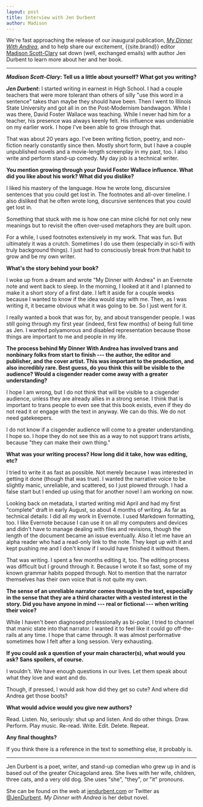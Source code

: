 ```yaml
---
layout: post
title: Interview with Jen Durbent
author: Madison
---
```


We're fast approaching the release of our inaugural publication, [*My Dinner With Andrea*](/my-dinner-with-andrea), and to help share our excitement, {{site.brand}} editor [Madison Scott-Clary](/editors/#Madison) sat down (well, exchanged emails) with author Jen Durbent to learn more about her and her book.

-----

**_Madison Scott-Clary_: Tell us a little about yourself? What got you writing?**

**_Jen Durbent_:** I started writing in earnest in High School. I had a couple teachers that were more tolerant than others of silly "use this word in a sentence" takes than maybe they should have been. Then I went to Illinois State University and got all in on the Post-Modernism bandwagon. While I was there, David Foster Wallace was teaching. While I never had him for a teacher, his presence was always keenly felt. His influence was undeniable on my earlier work. I hope I've been able to grow through that.

That was about 20 years ago. I've been writing fiction, poetry, and non-fiction nearly constantly since then. Mostly short form, but I have a couple unpublished novels and a movie-length screenplay in my past, too. I also write and perform stand-up comedy. My day job is a technical writer.

**You mention growing through your David Foster Wallace influence. What did you like about his work? What did you dislike?**

I liked his mastery of the language. How he wrote long, discursive sentences that you could get lost in. The footnotes and all-over timeline. I also disliked that he often wrote long, discursive sentences that you could get lost in.

Something that stuck with me is how one can mine cliché for not only new meanings but to revisit the often over-used metaphors they are built upon.

For a while, I used footnotes extensively in my work. That was fun. But ultimately it was a crutch. Sometimes I do use them (especially in sci-fi with truly background things). I just had to consciously break from that habit to grow and be my own writer.

**What's the story behind your book?**

I woke up from a dream and wrote "My Dinner with Andrea" in an Evernote note and went back to sleep. In the morning, I looked at it and I planned to make it a short story of a first date. I left it aside for a couple weeks because I wanted to know if the idea would stay with me. Then, as I was writing it, it became obvious what it was going to be. So I just went for it.

I really wanted a book that was for, by, and about transgender people. I was still going through my first year (indeed, first few months) of being full time as Jen. I wanted polyamorous and disabled representation because those things are important to me and people in my life.

**The process behind My Dinner With Andrea has involved trans and nonbinary folks from start to finish --- the author, the editor and publisher, and the cover artist. This was important to the production, and also incredibly rare. Best guess, do you think this will be visible to the audience? Would a cisgender reader come away with a greater understanding?**

I hope I am wrong, but I do not think that will be visible to a cisgender audience, unless they are already allies in a strong sense. I think that is important to trans people to even see that this book exists, even if they do not read it or engage with the text in anyway. We can do this. We do not need gatekeepers.

I do not know if a cisgender audience will come to a greater understanding. I hope so. I hope they do not see this as a way to not support trans artists, because "they can make their own thing."

**What was your writing process? How long did it take, how was editing, etc?**

I tried to write it as fast as possible. Not merely because I was interested in getting it done (though that was true). I wanted the narrative voice to be slightly manic, unreliable, and scattered, so I just plowed through. I had a false start but I ended up using that for another novel I am working on now.

Looking back on metadata, I started writing mid April and had my first "complete" draft in early August, so about 4 months of writing. As far as technical details: I did all my work in Evernote. I used Markdown formatting, too. I like Evernote because I can use it on all my computers and devices and didn't have to manage dealing with files and revisions, though the length of the document became an issue eventually. Also it let me have an alpha reader who had a read-only link to the note. They kept up with it and kept pushing me and I don't know if I would have finished it without them.

That was writing. I spent a few months editing it, too. The editing process was difficult but I ground through it. Because I wrote it so fast, some of my known grammar habits popped through. Not to mention that the narrator themselves has their own voice that is not quite my own.

**The sense of an unreliable narrator comes through in the text, especially in the sense that they are a third character with a vested interest in the story. Did you have anyone in mind --- real or fictional --- when writing their voice?**

While I haven't been diagnosed professionally as bi-polar, I tried to channel that manic state into that narrator. I wanted it to feel like it could go off-the-rails at any time. I hope that came through. It was almost performative sometimes how I felt after a long session. Very exhausting.

**If you could ask a question of your main character(s), what would you ask? Sans spoilers, of course.**

I wouldn't. We have enough questions in our lives. Let them speak about what they love and want and do.

Though, if pressed, I would ask how did they get so cute? And where did Andrea get those boots?

**What would advice would you give new authors?**

Read. Listen. No, seriously: shut up and listen. And do other things. Draw. Perform. Play music. Re-read. Write. Edit. Delete. Repeat.

**Any final thoughts?**

If you think there is a reference in the text to something else, it probably is.

-----

Jen Durbent is a poet, writer, and stand-up comedian who grew up in and is based out of the greater Chicagoland area. She lives with her wife, children, three cats, and a very old dog. She uses "she", "they", or "it" pronouns.

She can be found on the web at [jendurbent.com](http://jendurbent.com) or Twitter as [@JenDurbent](https://twitter.com/JenDurbent). *My Dinner with Andrea* is her debut novel.
